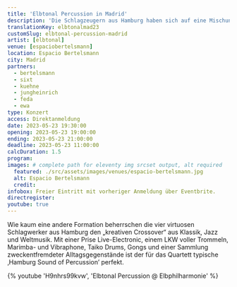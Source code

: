 ```yaml
---
title: 'Elbtonal Percussion in Madrid'
description: 'Die Schlagzeugern aus Hamburg haben sich auf eine Mischung aus Klassik, Jazz und Weltmusik spezialisiert. Jetzt heißen wir sie in Madrid willkommen.'
translationKey: elbtonalmad23
customSlug: elbtonal-percussion-madrid
artist: [elbtonal]
venue: [espaciobertelsmann]
location: Espacio Bertelsmann
city: Madrid
partners:
  - bertelsmann
  - sixt
  - kuehne
  - jungheinrich
  - feda
  - ewa
type: Konzert
access: Direktanmeldung
date: 2023-05-23 19:30:00
opening: 2023-05-23 19:00:00
ending: 2023-05-23 21:00:00
deadline: 2023-05-23 11:00:00
calcDuration: 1.5
program:
images: # complete path for eleventy img srcset output, alt required
  featured: ./src/assets/images/venues/espacio-bertelsmann.jpg
  alt: Espacio Bertelsmann
  credit:
infobox: Freier Eintritt mit vorheriger Anmeldung über Eventbrite.
directregister:
youtube: true
---
```


Wie kaum eine andere Formation beherrschen die vier virtuosen Schlagwerker aus Hamburg den „kreativen Crossover“ aus Klassik, Jazz und Weltmusik. Mit einer Prise Live-Electronic, einem LKW voller Trommeln, Marimba- und Vibraphone, Taiko Drums, Gongs und einer Sammlung zweckentfremdeter Alltagsgegenstände ist der für das Quartett typische ‚Hamburg Sound of Percussion’ perfekt.

{% youtube 'H9nhrs99kvw', 'Elbtonal Percussion @ Elbphilharmonie' %}
